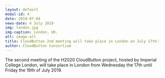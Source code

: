 ```yaml
---
layout: default
modal-id: 4 
date: 2019-07-04
news-date: 4 July 2019
img: london.jpg
img-caption: London, UK.
alt: image-alt
title: CloudButton 2nd meeting will take place in London on July 17th-19th 2019
author: CloudButton Consortium
---
```


<p>The second meeting of the H2020 CloudButton project, hosted by Imperial College London, will take place in London from Wednesday the 17th until Friday the 19th of July 2019.</p>
